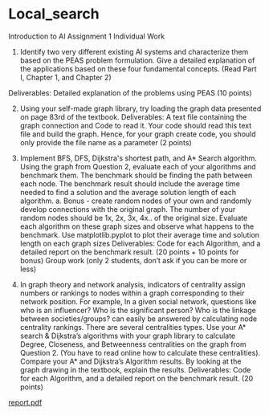 # Local_search

Introduction to AI Assignment 1
Individual Work
1. Identify two very different existing AI systems and characterize them based on
the PEAS problem formulation. Give a detailed explanation of the applications
based on these four fundamental concepts. (Read Part I, Chapter 1, and
Chapter 2)

Deliverables: Detailed explanation of the problems using PEAS (10 points)

2. Using your self-made graph library, try loading the graph data presented on page
83rd of the textbook.
Deliverables: A text file containing the graph connection and Code to read it.
Your code should read this text file and build the graph. Hence, for your graph
create code, you should only provide the file name as a parameter (2 points)

3. Implement BFS, DFS, Dijkstra's shortest path, and A* Search algorithm. Using
the graph from Question 2, evaluate each of your algorithms and benchmark
them. The benchmark should be finding the path between each node. The
benchmark result should include the average time needed to find a solution and
the average solution length of each algorithm.
a. Bonus - create random nodes of your own and randomly develop
connections with the original graph. The number of your random nodes
should be 1x, 2x, 3x, 4x.. of the original size. Evaluate each algorithm on
these graph sizes and observe what happens to the benchmark. Use
matplotlib.pyplot to plot their average time and solution length on each
graph sizes
Deliverables: Code for each Algorithm, and a detailed report on the benchmark
result. (20 points + 10 points for bonus)
Group work (only 2 students, don’t ask if you can be more or less)

4. In graph theory and network analysis, indicators of centrality assign numbers or
rankings to nodes within a graph corresponding to their network position. For
example, In a given social network, questions like who is an influencer? Who is
the significant person? Who is the linkage between societies/groups? can easily
be answered by calculating node centrality rankings.
There are several centralities types. Use your A* search & Dijkstra’s algorithms
with your graph library to calculate Degree, Closeness, and Betweenness
centralities on the graph from Question 2. (You have to read online how to
calculate these centralities). Compare your A* and Dijkstra’s Algorithm results.
By looking at the graph drawing in the textbook, explain the results.
Deliverables: Code for each Algorithm, and a detailed report on the benchmark
result. (20 points)

[report.pdf](https://github.com/HenokMekuanint/Local_search/files/9035082/report.pdf)

